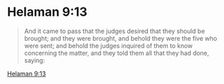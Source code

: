 # Helaman 9:13

> And it came to pass that the judges desired that they should be brought; and they were brought, and behold they were the five who were sent; and behold the judges inquired of them to know concerning the matter, and they told them all that they had done, saying:

[Helaman 9:13](https://www.churchofjesuschrist.org/study/scriptures/bofm/hel/9?lang=eng&id=p13#p13)


